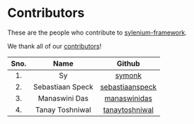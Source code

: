 # Contributors
These are the people who contribute to [sylenium-framework](https://github.com/symonk/sylenium-framework).

We thank all of our [contributors](https://github.com/symonk/sylenium-framework/graphs/contributors)!

| Sno. | Name | Github |
|:----:|:----:|:------:|
| 1. | Sy | [symonk](https://github.com/symonk) |
| 2. | Sebastiaan Speck | [sebastiaanspeck](https://github.com/sebastiaanspeck) |
| 3. | Manaswini Das | [manaswinidas](https://github.com/manaswinidas) |
| 4. | Tanay Toshniwal | [tanaytoshniwal](https://github.com/tanaytoshniwal) |